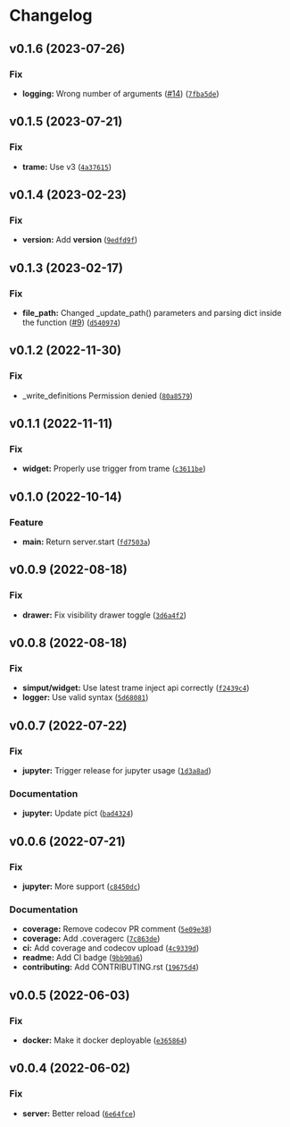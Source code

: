 # Changelog

<!--next-version-placeholder-->

## v0.1.6 (2023-07-26)

### Fix

* **logging:** Wrong number of arguments ([#14](https://github.com/Kitware/paraview-visualizer/issues/14)) ([`7fba5de`](https://github.com/Kitware/paraview-visualizer/commit/7fba5de83cecd345f8c8eec0a5d1ae75e8a394e4))

## v0.1.5 (2023-07-21)

### Fix

* **trame:** Use v3 ([`4a37615`](https://github.com/Kitware/paraview-visualizer/commit/4a3761535415aa9901233158dd1a650d10a6a352))

## v0.1.4 (2023-02-23)
### Fix
* **version:** Add __version__ ([`9edfd9f`](https://github.com/Kitware/paraview-visualizer/commit/9edfd9fa9a49326d56ba2be50be3d8577a7db837))

## v0.1.3 (2023-02-17)
### Fix
* **file_path:** Changed _update_path() parameters and parsing dict inside the function ([#9](https://github.com/Kitware/paraview-visualizer/issues/9)) ([`d540974`](https://github.com/Kitware/paraview-visualizer/commit/d5409740883ca7a4cc5460a348690080887f18a9))

## v0.1.2 (2022-11-30)
### Fix
* _write_definitions Permission denied ([`80a8579`](https://github.com/Kitware/paraview-visualizer/commit/80a85797cd7e617c54d37de5afc693e19a659bb4))

## v0.1.1 (2022-11-11)
### Fix
* **widget:** Properly use trigger from trame ([`c3611be`](https://github.com/Kitware/paraview-visualizer/commit/c3611becd3e91086a5bb8a923e511d6ac0d79b17))

## v0.1.0 (2022-10-14)
### Feature
* **main:** Return server.start ([`fd7503a`](https://github.com/Kitware/paraview-visualizer/commit/fd7503a67d937fff57b227a988da877057e297fa))

## v0.0.9 (2022-08-18)
### Fix
* **drawer:** Fix visibility drawer toggle ([`3d6a4f2`](https://github.com/Kitware/paraview-visualizer/commit/3d6a4f210a7723a7570f06eff746b1d1cbfdbbd0))

## v0.0.8 (2022-08-18)
### Fix
* **simput/widget:** Use latest trame inject api correctly ([`f2439c4`](https://github.com/Kitware/paraview-visualizer/commit/f2439c45a127c4956f8022943599c7354d7d2ccb))
* **logger:** Use valid syntax ([`5d68081`](https://github.com/Kitware/paraview-visualizer/commit/5d68081a7760d19c134254ba76ba915b344880d0))

## v0.0.7 (2022-07-22)
### Fix
* **jupyter:** Trigger release for jupyter usage ([`1d3a8ad`](https://github.com/Kitware/paraview-visualizer/commit/1d3a8ad37a9139540d41195c840ed79f795c549c))

### Documentation
* **jupyter:** Update pict ([`bad4324`](https://github.com/Kitware/paraview-visualizer/commit/bad43241ef9a76f5f0db38b3b99ecec8cc33861b))

## v0.0.6 (2022-07-21)
### Fix
* **jupyter:** More support ([`c8450dc`](https://github.com/Kitware/paraview-visualizer/commit/c8450dc2b195ea70a087af5c2cdb9a8ee8cfb56a))

### Documentation
* **coverage:** Remove codecov PR comment ([`5e09e38`](https://github.com/Kitware/paraview-visualizer/commit/5e09e3891ad5bf02aaae86ae63644fa00538455f))
* **coverage:** Add .coveragerc ([`7c863de`](https://github.com/Kitware/paraview-visualizer/commit/7c863deaa43746b519cafa86532e2c3d7387ec6e))
* **ci:** Add coverage and codecov upload ([`4c9339d`](https://github.com/Kitware/paraview-visualizer/commit/4c9339d51d5ceb0d30aa61a5c149ba9721c8d594))
* **readme:** Add CI badge ([`9bb90a6`](https://github.com/Kitware/paraview-visualizer/commit/9bb90a683edfe1b2700db688b8d0b9fa0a9901c0))
* **contributing:** Add CONTRIBUTING.rst ([`19675d4`](https://github.com/Kitware/paraview-visualizer/commit/19675d4405d60381aeab10df339e6fbae53be05d))

## v0.0.5 (2022-06-03)
### Fix
* **docker:** Make it docker deployable ([`e365864`](https://github.com/Kitware/paraview-visualizer/commit/e365864a01e04bee640ba16a7f17096f77a91509))

## v0.0.4 (2022-06-02)
### Fix
* **server:** Better reload ([`6e64fce`](https://github.com/Kitware/paraview-visualizer/commit/6e64fce3cc02b29a19d4a3e2aae5c67d0f56cf3a))

